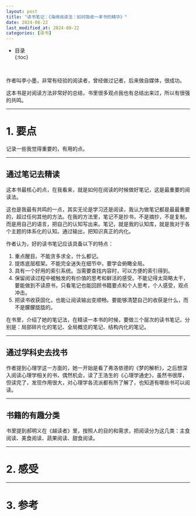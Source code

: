 ```yaml
---
layout: post
title: "读书笔记：《海绵阅读法：如何吸收一本书的精华》"
date: 2024-08-22
last_modified_at: 2024-08-22
categories: [读书]
---
```


* 目录  
{:toc}
<br/>

作者叫李小墨，非常有经验的阅读者，曾经做过记者，后来做自媒体，很成功。  

这本书是对阅读方法非常好的总结，书里很多观点我也有总结出来过，所以有很强的共鸣。   

---

# 1. 要点

记录一些我觉得重要的，有用的点。    

---

## 通过笔记去精读

这本书最核心的点，在我看来，就是如何在阅读的时候做好笔记，这是最重要的阅读法。    

这也是我最有共鸣的一点，其实无论是学习还是阅读，我认为做笔记都是最最重要的，超过任何其他的方法。在我的方法里，笔记不是抄书，不是摘抄，不是复制，而是用自己的语言，把自己的认知写出来。笔记，就是我的认知库，就是我对于各个主题的体系化的认知。通过输出，把知识真正的内化。     

作者认为，好的读书笔记应该具备以下的特点：  

1. 重点醒目。不能贪多求全，什么都记。  
2. 提炼底层框架。不能完全迷失在细节中，要学会俯瞰全局。  
3. 具有一个好用的索引系统。当需要查找内容时，可以方便的索引得到。   
4. 保留阅读过程中被触发的有价值的思考和鲜活的感受。不能记得太简略太干，要能做到不读原书，只看笔记也能回顾书籍要点和个人思考，个人感受，观点冲击。  
5. 把读书收获固化，也能让阅读输出变顺畅。要能够清楚自己的收获是什么，而不是朦朦胧胧的。  

在书里，介绍了她的笔记法，在精读一本书的时候，要做三个层次的读书笔记，分别是：局部碎片化的笔记、全局概览的笔记、结构内化的笔记。   

---

## 通过学科史去找书

作者提到心理学这一方面的，她一开始是看了弗洛依德的《梦的解析》，之后想深入阅读心理学相关的书，偶然机会，读了王浩生的《心理学通史》，虽然书很厚，但读完了，发现作用很大，对心理学各流派都有所了解了，也知道有哪些书可以阅读。  

---

## 书籍的有趣分类

书里提到郝明义在《越读者》里，按照人的目的和需求，把阅读分为这几类：主食阅读、美食阅读、蔬果阅读、甜食阅读。  

---

# 2. 感受

---

# 3. 参考